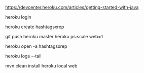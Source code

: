 https://devcenter.heroku.com/articles/getting-started-with-java

heroku login 

heroku create hashtagsxrep

git push heroku master 
heroku ps:scale web=1  

heroku open -a hashtagsxrep

heroku logs --tail


mvn clean install
heroku local web